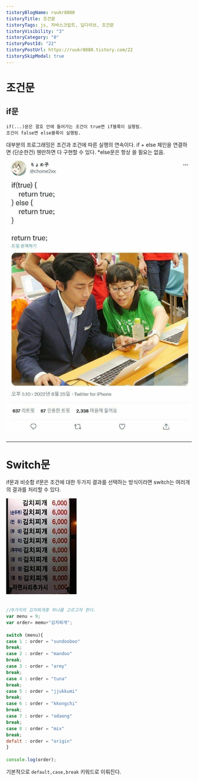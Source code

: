 ```yaml
---
tistoryBlogName: ruukr8080
tistoryTitle: 조건문
tistoryTags: js, 자바스크립트, 딥다이브, 조건문
tistoryVisibility: "3"
tistoryCategory: "0"
tistoryPostId: "22"
tistoryPostUrl: https://ruukr8080.tistory.com/22
tistorySkipModal: true
---
```


# 조건문



## if문
	if(...)문은 괄호 안에 들어가는 조건이 true면 if블록이 실행됨.
	조건이 false면 else블록이 실행됨.
대부분의 프로그래밍은 조건과 조건에 따른 실행의 연속이다.
if + else 체인을 연결하면 (단순한건) 웬만하면 다 구현할 수 있다.
*else문은 항상 쓸 필요는 없음.

![펀쿨섹.jpeg](./%EB%85%B8%ED%8A%B8/JavaScript/JavaScript_Deep_Dive_study/%ED%95%9C/media/%ED%8E%80%EC%BF%A8%EC%84%B9.jpeg)

---

# Switch문 

if문과 비슷함 if문은 조건에 대한 두가지 결과를 선택하는 방식이라면
switch는 여러개의 결과를 처리할 수 있다.

![김치찌개스위치.jpeg](./%EB%85%B8%ED%8A%B8/JavaScript/JavaScript_Deep_Dive_study/%ED%95%9C/media/%EA%B9%80%EC%B9%98%EC%B0%8C%EA%B0%9C%EC%8A%A4%EC%9C%84%EC%B9%98.jpeg)


```js

//9가지의 김치찌개중 하나를 고르고자 한다.
var menu = 9;
var order= memu+"김치찌개";

switch (menu){
case 1 : order = "sundooboo"
break;
case 2 : order = "mandoo"
break;
case 3 : order = "army"
break;
case 4 : order = "tuna"
break;
case 5 : order = "jjukkumi"
break;
case 6 : order = "kkongchi"
break;
case 7 : order = "odaeng"
break;
case 8 : order = "mix"
break;
defalt : order = "origin"
}

console.log(order);
```
기본적으로 `default,case,break` 키워드로 이뤄진다.

